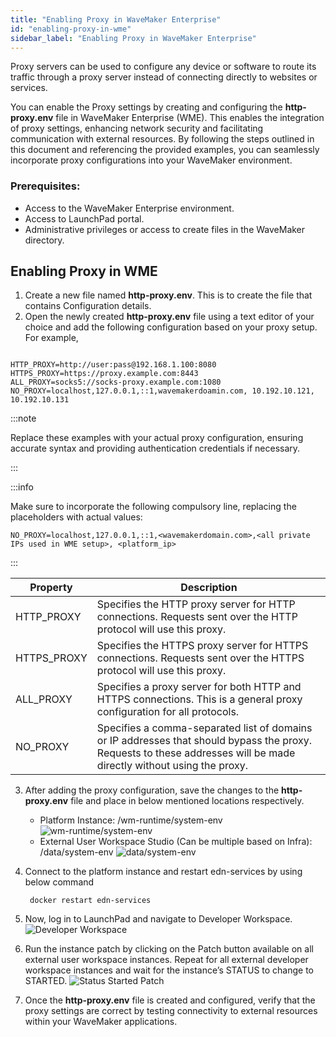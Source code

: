```yaml
---
title: "Enabling Proxy in WaveMaker Enterprise"
id: "enabling-proxy-in-wme"
sidebar_label: "Enabling Proxy in WaveMaker Enterprise"
---
```


Proxy servers can be used to configure any device or software to route its traffic through a proxy server instead of connecting directly to websites or services.

You can enable the Proxy settings by creating and configuring the **http-proxy.env** file in WaveMaker Enterprise (WME). This enables the integration of proxy settings, enhancing network security and facilitating communication with external resources. By following the steps outlined in this document and referencing the provided examples, you can seamlessly incorporate proxy configurations into your WaveMaker environment.

### Prerequisites:

- Access to the WaveMaker Enterprise environment.
- Access to LaunchPad portal.
- Administrative privileges or access to create files in the WaveMaker directory.

## Enabling Proxy in WME

1. Create a new file named **http-proxy.env**. This is to create the file that contains Configuration details.
2. Open the newly created **http-proxy.env** file using a text editor of your choice and add the following configuration based on your proxy setup. For example,

```

HTTP_PROXY=http://user:pass@192.168.1.100:8080
HTTPS_PROXY=https://proxy.example.com:8443
ALL_PROXY=socks5://socks-proxy.example.com:1080
NO_PROXY=localhost,127.0.0.1,::1,wavemakerdoamin.com, 10.192.10.121, 10.192.10.131

```

:::note

Replace these examples with your actual proxy configuration, ensuring accurate syntax and providing authentication credentials if necessary.

:::

:::info

Make sure to incorporate the following compulsory line, replacing the placeholders with actual values:

```
NO_PROXY=localhost,127.0.0.1,::1,<wavemakerdomain.com>,<all private IPs used in WME setup>, <platform_ip>
```

:::

| Property | Description |
| ---- | ---- |
| HTTP_PROXY | Specifies the HTTP proxy server for HTTP connections. Requests sent over the HTTP protocol will use this proxy. |
| HTTPS_PROXY | Specifies the HTTPS proxy server for HTTPS connections. Requests sent over the HTTPS protocol will use this proxy. |
| ALL_PROXY | Specifies a proxy server for both HTTP and HTTPS connections. This is a general proxy configuration for all protocols. |
| NO_PROXY | Specifies a comma-separated list of domains or IP addresses that should bypass the proxy. Requests to these addresses will be made directly without using the proxy. |

3. After adding the proxy configuration, save the changes to the **http-proxy.env** file and place in below mentioned locations respectively.
   - Platform Instance: /wm-runtime/system-env
  ![wm-runtime/system-env](/learn/assets/wm-runtime-system-env.png)
   - External User Workspace Studio (Can be multiple based on Infra): /data/system-env
  ![data/system-env](/learn/assets/data-system-env.png)

4. Connect to the platform instance and restart edn-services by using below command 
   
   ```
    docker restart edn-services
   ```
5. Now, log in to LaunchPad and navigate to Developer Workspace.
   ![Developer Workspace](/learn/assets/developer-workspace.png)
6. Run the instance patch by clicking on the Patch button available on all external user workspace instances. Repeat for all external developer workspace instances and wait for the instance’s  STATUS to change to STARTED.
   ![Status Started Patch](/learn/assets/status-started-patch.png)
7. Once the **http-proxy.env** file is created and configured, verify that the proxy settings are correct by testing connectivity to external resources within your WaveMaker applications.
